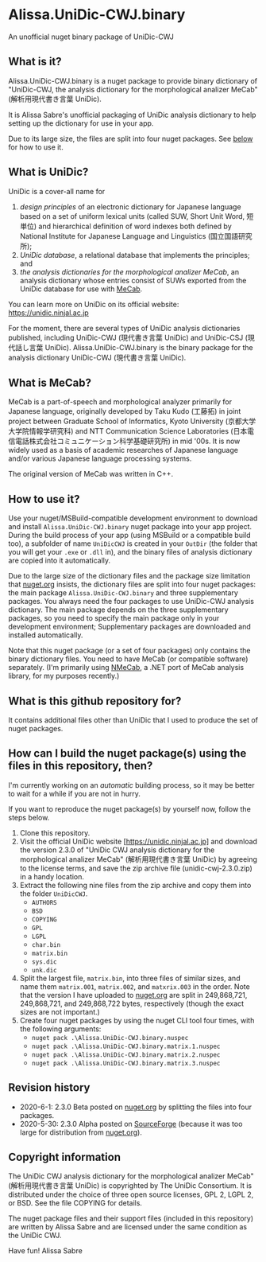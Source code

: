 Alissa.UniDic-CWJ.binary
=======================
An unofficial nuget binary package of UniDic-CWJ

## What is it?

Alissa.UniDic-CWJ.binary is a nuget package to provide binary dictionary of 
"UniDic-CWJ, the analysis dictionary for the morphological analizer MeCab" (解析用現代書き言葉 UniDic).

It is Alissa Sabre's unofficial packaging of UniDic analysis dictionary to help setting up the dictionary for use in your app.

Due to its large size, the files are split into four nuget packages.
See [below](#how-to-use-it) for how to use it.

## What is UniDic?

UniDic is a cover-all name for
1. _design principles_ of an electronic dictionary for Japanese language based on a set of uniform lexical units (called SUW, Short Unit Word, 短単位) and hierarchical definition of word indexes both defined by National Institute for Japanese Language and Linguistics (国立国語研究所);
2. _UniDic database_, a relational database that implements the principles; and
3. _the analysis dictionaries for the morphological analizer MeCab_, an analysis dictionary whose entries consist of SUWs exported from the UniDic database for use with [MeCab](#What-is-MeCab).

You can learn more on UniDic on its official website: https://unidic.ninjal.ac.jp

For the moment, there are several types of UniDic analysis dictionaries published, including UniDic-CWJ (現代書き言葉 UniDic) and UniDic-CSJ (現代話し言葉 UniDic).  Alissa.UniDic-CWJ.binary is the binary package for the analysis dictionary UniDic-CWJ (現代書き言葉 UniDic).

## What is MeCab?

MeCab is a part-of-speech and morphological analyzer primarily for Japanese language, originally developed by Taku Kudo (工藤拓) in joint project between Graduate School of Informatics, Kyoto University (京都大学大学院情報学研究科) and NTT Communication Science Laboratories (日本電信電話株式会社コミュニケーション科学基礎研究所) in mid '00s.  It is now widely used as a basis of academic researches of Japanese language and/or various Japanese language processing systems.

The original version of MeCab was written in C++.

## How to use it?

Use your nuget/MSBuild-compatible development environment to download and install `Alissa.UniDic-CWJ.binary` nuget package into your app project.  During the build process of  your app (using MSBuild or a compatible build too), a subfolder of name `UniDicCWJ` is created in your `OutDir` (the folder that you will get your `.exe` or `.dll` in), and the binary files of analysis dictionary are copied into it automatically.

Due to the large size of the dictionary files and the package size limitation that [nuget.org](https://www.nuget.org/) insists, the dictionary files are split into four nuget packages: the main package `Alissa.UniDic-CWJ.binary` and three supplementary packages.  You always need the four packages to use UniDic-CWJ analysis dictionary. The main package depends on the three supplementary packages, so you need to specify the main package only in your development environment; Supplementary packages are downloaded and installed automatically.

Note that this nuget package (or a set of four packages) only contains the binary dictionary files.
You need to have MeCab (or compatible software) separately.
(I'm primarily using [NMeCab](https://github.com/komutan/NMeCab), a .NET port of MeCab analysis library, for my purposes recently.)

## What is this github repository for?

It contains additional files other than UniDic that I used to produce the set of nuget packages.

## How can I build the nuget package(s) using the files in this repository, then?

I'm currently working on an _automatic_ building process, so it may be better to wait for a while if you are not in hurry.

If you want to reproduce the nuget package(s) by yourself now, follow the steps below.
1. Clone this repository.
2. Visit the official UniDic website [https://unidic.ninjal.ac.jp] and download the version 2.3.0 of "UniDic CWJ analysis dictionary for the morphological analizer MeCab" (解析用現代書き言葉 UniDic) by agreeing to the license terms, and save the zip archive file (unidic-cwj-2.3.0.zip) in a handy location.
3. Extract the following nine files from the zip archive and copy them into the folder `UniDicCWJ`.
    - `AUTHORS`
    - `BSD`
    - `COPYING`
    - `GPL`
    - `LGPL`
    - `char.bin`
    - `matrix.bin`
    - `sys.dic`
    - `unk.dic`
4. Split the largest file, `matrix.bin`, into three files of similar sizes, and name them `matrix.001`, `matrix.002`, and `matxrix.003` in the order.  Note that the version I have uploaded to [nuget.org](https://www.nuget.org/) are split in 249,868,721, 249,868,721, and 249,868,722 bytes, respectively (though the exact sizes are not important.)
5. Create four nuget packages by using the nuget CLI tool four times, with the following arguments:
    - `nuget pack .\Alissa.UniDic-CWJ.binary.nuspec`
    - `nuget pack .\Alissa.UniDic-CWJ.binary.matrix.1.nuspec`
    - `nuget pack .\Alissa.UniDic-CWJ.binary.matrix.2.nuspec`
    - `nuget pack .\Alissa.UniDic-CWJ.binary.matrix.3.nuspec`

## Revision history

- 2020-6-1: 2.3.0 Beta posted on [nuget.org](https://www.nuget.org/) by splitting the files into four packages.
- 2020-5-30: 2.3.0 Alpha posted on [SourceForge](https://sourceforge.net/projects/alissa-unidic-cwj-binary/files/) (because it was too large for distribution from [nuget.org](https://www.nuget.org/)).

## Copyright information

The UniDic CWJ analysis dictionary for the morphological analizer MeCab" (解析用現代書き言葉 UniDic) is copyrighted by The UniDic Consortium.  It is distributed under the choice of three open source licenses, GPL 2, LGPL 2, or BSD.  See the file COPYING for details.

The nuget package files and their support files (included in this repository) are written by Alissa Sabre and are licensed under the same condition as the UniDic CWJ.

Have fun!
Alissa Sabre
